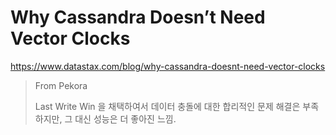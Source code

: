 # Why Cassandra Doesn’t Need Vector Clocks

https://www.datastax.com/blog/why-cassandra-doesnt-need-vector-clocks

> From Pekora
>
> Last Write Win 을 채택하여서 데이터 충돌에 대한 합리적인 문제 해결은 부족하지만,
> 그 대신 성능은 더 좋아진 느낌.
